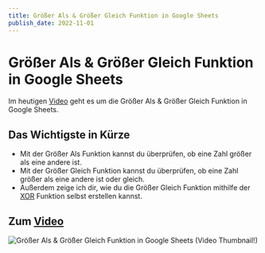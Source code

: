 ```yaml
---
title: Größer Als & Größer Gleich Funktion in Google Sheets
publish_date: 2022-11-01
---
```


# Größer Als & Größer Gleich Funktion in Google Sheets

Im heutigen [Video](https://youtu.be/B4Qi6zRZzJ8) geht es um die Größer Als & Größer Gleich Funktion in Google Sheets. 

## Das Wichtigste in Kürze

- Mit der Größer Als Funktion kannst du überprüfen, ob eine Zahl größer als eine andere ist.
- Mit der Größer Gleich Funktion kannst du überprüfen, ob eine Zahl größer als eine andere ist oder gleich.
- Außerdem zeige ich dir, wie du die Größer Gleich Funktion mithilfe der [XOR](https://youtu.be/IeyR2Bjh4Yw) Funktion selbst erstellen kannst.

## Zum [Video](https://youtu.be/B4Qi6zRZzJ8)

![Größer Als & Größer Gleich Funktion in Google Sheets (Video Thumbnail!)](../thumbnails/Fertig381.jpg "Größer Als & Größer Gleich Funktion in Google Sheets (Video Thumbnail!)")